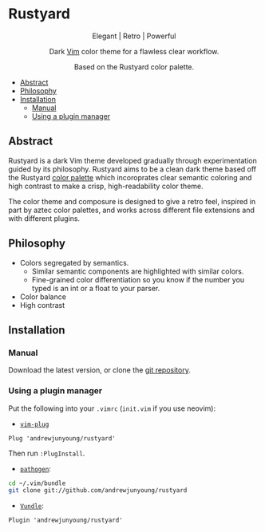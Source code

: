 # Rustyard

<p align="center">Elegant | Retro | Powerful</p>
<p align="center">Dark <a href="http://www.vim.org">Vim</a> color theme for a
flawless clear workflow.</p>

<p align="center">Based on the Rustyard color palette.</p>

<!-- vim-markdown-toc GFM -->

* [Abstract](#abstract)
* [Philosophy](#philosophy)
* [Installation](#installation)
  * [Manual](#manual)
  * [Using a plugin manager](#using-a-plugin-manager)

<!-- vim-markdown-toc -->

## Abstract

Rustyard is a dark Vim theme developed gradually through experimentation guided
by its philosophy. Rustyard aims to be a clean dark theme based off the Rustyard
[color palette]() <!-- TODO --> which incoroprates clear semantic coloring and
high contrast to make a crisp, high-readability color theme.

The color theme and composure is designed to give a retro feel, inspired in part
by aztec color palettes, and works across different file extensions and with
different plugins.

## Philosophy

* Colors segregated by semantics.
  * Similar semantic components are highlighted with similar colors.
  * Fine-grained color differentiation so you know if the number you typed is an
    int or a float to your parser.
* Color balance
* High contrast

## Installation

### Manual

Download the latest version, or clone the [git
repository](https://github.com/andrewjunyoung/rustyard). <!-- TODO -->

### Using a plugin manager

Put the following into your `.vimrc` (`init.vim` if you use neovim):

* [`vim-plug`](https://github.com/junegunn/vim-plug)
```vim
Plug 'andrewjunyoung/rustyard'
```

Then run `:PlugInstall`.

* [`pathogen`](https://github.com/tpope/vim-pathogen):

```sh
cd ~/.vim/bundle
git clone git://github.com/andrewjunyoung/rustyard
```

* [`Vundle`](https://github.com/VundleVim/Vundle.vim):

```vim
Plugin 'andrewjunyoung/rustyard'
```
